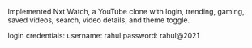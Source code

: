 Implemented Nxt Watch, a YouTube clone with login, trending, gaming, saved
videos, search, video details, and theme toggle.


login credentials:
username: rahul
password: rahul@2021



